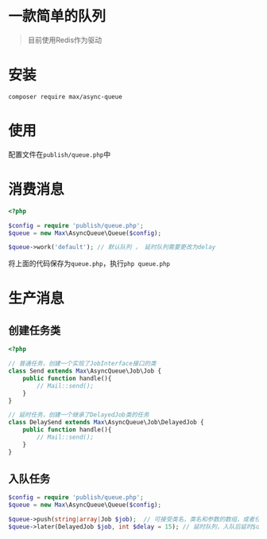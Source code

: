 # 一款简单的队列

> 目前使用Redis作为驱动

# 安装

```shell
composer require max/async-queue
```

# 使用

配置文件在`publish/queue.php`中

# 消费消息

```php
<?php

$config = require 'publish/queue.php';
$queue = new Max\AsyncQueue\Queue($config);

$queue->work('default'); // 默认队列 ， 延时队列需要更改为delay

```

将上面的代码保存为`queue.php`，执行`php queue.php`

# 生产消息

## 创建任务类

```php
<?php

// 普通任务，创建一个实现了JobInterface接口的类
class Send extends Max\AsyncQueue\Job\Job {
    public function handle(){
        // Mail::send();
    }
}

// 延时任务，创建一个继承了DelayedJob类的任务
class DelaySend extends Max\AsyncQueue\Job\DelayedJob {
    public function handle(){
        // Mail::send();
    }
}

```

## 入队任务

```php
$config = require 'publish/queue.php';
$queue = new Max\AsyncQueue\Queue($config);

$queue->push(string|array|Job $job);  // 可接受类名，类名和参数的数组，或者任务实例
$queue->later(DelayedJob $job, int $delay = 15); // 延时队列，入队后延时$delay后才执行

```

